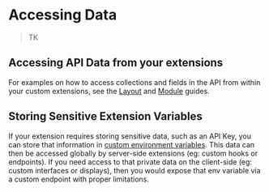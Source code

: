 # Accessing Data

> TK

## Accessing API Data from your extensions

For examples on how to access collections and fields in the API from within your custom extensions, see the [Layout](/guides/layouts/) and [Module](/guides/modules/) guides.

## Storing Sensitive Extension Variables

If your extension requires storing sensitive data, such as an API Key, you can store that information in
[custom environment variables](#). This data can then be accessed globally by server-side extensions (eg: custom hooks
or endpoints). If you need access to that private data on the client-side (eg: custom interfaces or displays), then you
would expose that env variable via a custom endpoint with proper limitations.
